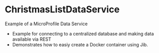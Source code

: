 # ChristmasListDataService
Example of a MicroProfile Data Service

- Example for connecting to a centralized database and making data available via REST
- Demonstrates how to easiy create a Docker container using Jib. 

